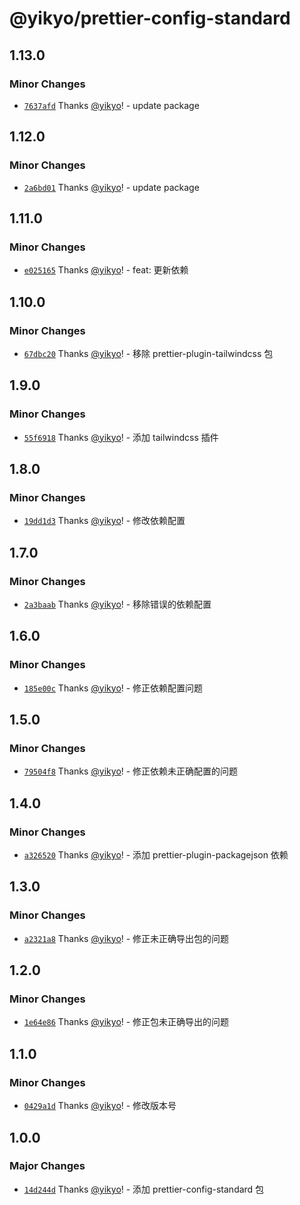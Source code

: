 # @yikyo/prettier-config-standard

## 1.13.0

### Minor Changes

- [`7637afd`](https://github.com/yikyo/packages/commit/7637afda2c98f26269e41f0424d1b61ee615a4c3) Thanks [@yikyo](https://github.com/yikyo)! - update package

## 1.12.0

### Minor Changes

- [`2a6bd01`](https://github.com/yikyo/packages/commit/2a6bd0163911e1ca2a558e1b6263f73ea826a8dd) Thanks [@yikyo](https://github.com/yikyo)! - update package

## 1.11.0

### Minor Changes

- [`e025165`](https://github.com/yikyo/packages/commit/e02516500ece816bc65a4c51df08a57063435e47) Thanks [@yikyo](https://github.com/yikyo)! - feat: 更新依赖

## 1.10.0

### Minor Changes

- [`67dbc20`](https://github.com/yikyo/packages/commit/67dbc2029d4d59edad44610dcc231fc83690d5e2) Thanks [@yikyo](https://github.com/yikyo)! - 移除 prettier-plugin-tailwindcss 包

## 1.9.0

### Minor Changes

- [`55f6918`](https://github.com/yikyo/packages/commit/55f6918ebda4e58cb4ce0c80c3072e61fae4baf2) Thanks [@yikyo](https://github.com/yikyo)! - 添加 tailwindcss 插件

## 1.8.0

### Minor Changes

- [`19dd1d3`](https://github.com/yikyo/packages/commit/19dd1d3af8bf339fdedcbcb9b50ed1a61660a690) Thanks [@yikyo](https://github.com/yikyo)! - 修改依赖配置

## 1.7.0

### Minor Changes

- [`2a3baab`](https://github.com/yikyo/packages/commit/2a3baab7a316dad1a8bf1c3b0d82789952b6b721) Thanks [@yikyo](https://github.com/yikyo)! - 移除错误的依赖配置

## 1.6.0

### Minor Changes

- [`185e00c`](https://github.com/yikyo/packages/commit/185e00cbee1a0b9b4ce194bbc66605d70b8fb520) Thanks [@yikyo](https://github.com/yikyo)! - 修正依赖配置问题

## 1.5.0

### Minor Changes

- [`79504f8`](https://github.com/yikyo/packages/commit/79504f81c65676e41159f8587834e3247bba80b3) Thanks [@yikyo](https://github.com/yikyo)! - 修正依赖未正确配置的问题

## 1.4.0

### Minor Changes

- [`a326520`](https://github.com/yikyo/packages/commit/a3265207d36eb690936949359ce3a145a2d42c0a) Thanks [@yikyo](https://github.com/yikyo)! - 添加 prettier-plugin-packagejson 依赖

## 1.3.0

### Minor Changes

- [`a2321a8`](https://github.com/yikyo/packages/commit/a2321a84db766a3fffd3c9280132c8d6a17960ba) Thanks [@yikyo](https://github.com/yikyo)! - 修正未正确导出包的问题

## 1.2.0

### Minor Changes

- [`1e64e86`](https://github.com/yikyo/packages/commit/1e64e86ac51240c46e43ab17032cb2c6c111e21c) Thanks [@yikyo](https://github.com/yikyo)! - 修正包未正确导出的问题

## 1.1.0

### Minor Changes

- [`0429a1d`](https://github.com/yikyo/packages/commit/0429a1dbb62938eb3775cb02b0f73c76374807fd) Thanks [@yikyo](https://github.com/yikyo)! - 修改版本号

## 1.0.0

### Major Changes

- [`14d244d`](https://github.com/yikyo/packages/commit/14d244dc022d9af940b7509e18abcbc5bf54c8bc) Thanks [@yikyo](https://github.com/yikyo)! - 添加 prettier-config-standard 包
